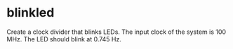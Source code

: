 # blinkled
Create a clock divider that blinks LEDs. The input clock of the system is 100 MHz. The LED should blink at 0.745 Hz.
